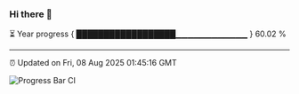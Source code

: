 ### Hi there 👋

⏳ Year progress { ██████████████████▁▁▁▁▁▁▁▁▁▁▁▁ } 60.02 %

---

⏰ Updated on Fri, 08 Aug 2025 01:45:16 GMT

![Progress Bar CI](https://github.com/JuvenileQ/Progress-Bar-CI/workflows/main/badge.svg)

